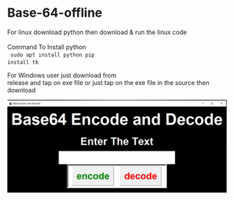 # Base-64-offline

For linux download python then download & run the linux code <br>
<br>Command To Install python<br>
<code>
sudo apt install python
 pip install tk
</code>

For Windows user just download from  
 release and tap on exe file or just tap on the exe file in the source then download

![](screenshot.jpg)
